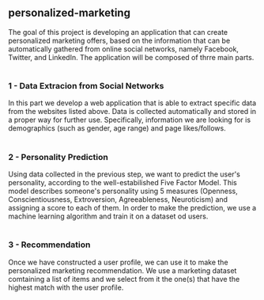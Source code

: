 <h2>personalized-marketing</h2>
The goal of this project is developing an application that can create personalized marketing offers, based on the information that can be automatically gathered from online social networks, namely Facebook, Twitter, and LinkedIn.
The application will be composed of thrre main parts.

#

<h3>1 - Data Extracion from Social Networks</h3>
In this part we develop a web application that is able to extract specific data from the websites listed above. Data is collected automatically and stored in a proper way for further use.
Specifically, information we are looking for is demographics (such as gender, age range) and page likes/follows.

#

<h3>2 - Personality Prediction</h3>
Using data collected in the previous step, we want to predict the user's personality, according to the well-estabilished Five Factor Model. This model describes someone's personality using 5 measures (Openness, Conscientiousness, Extroversion, Agreeableness, Neuroticism) and assigning a score to each of them. In order to make the prediction, we use a machine learning algorithm and train it on a dataset od users.

#

<h3>3 - Recommendation</h3>
Once we have constructed a user profile, we can use it to make the personalized marketing recommendation. We use a marketing dataset comtaining a list of items and we select from it the one(s) that have the highest match with the user profile.
